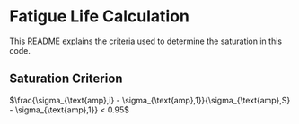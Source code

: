 # Fatigue Life Calculation

This README explains the criteria used to determine the saturation in this code.

## Saturation Criterion


$\frac{\sigma_{\text{amp},i} - \sigma_{\text{amp},1}}{\sigma_{\text{amp},S} - \sigma_{\text{amp},1}} < 0.95$
